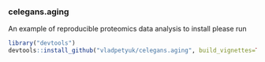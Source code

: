 ### celegans.aging
An example of reproducible proteomics data analysis
to install please run
```r
library("devtools")
devtools::install_github("vladpetyuk/celegans.aging", build_vignettes=TRUE)
```
